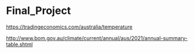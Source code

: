 # Final_Project

https://tradingeconomics.com/australia/temperature

http://www.bom.gov.au/climate/current/annual/aus/2021/annual-summary-table.shtml
